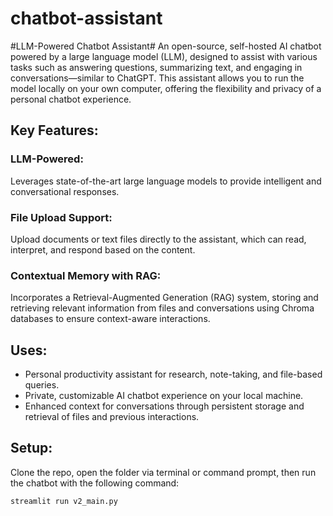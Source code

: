 # chatbot-assistant


#LLM-Powered Chatbot Assistant#
An open-source, self-hosted AI chatbot powered by a large language model (LLM), designed to assist with various tasks such as answering questions, summarizing text, and engaging in conversations—similar to ChatGPT. This assistant allows you to run the model locally on your own computer, offering the flexibility and privacy of a personal chatbot experience.

## Key Features:
### LLM-Powered:
Leverages state-of-the-art large language models to provide intelligent and conversational responses.

### File Upload Support:
Upload documents or text files directly to the assistant, which can read, interpret, and respond based on the content.

### Contextual Memory with RAG:
Incorporates a Retrieval-Augmented Generation (RAG) system, storing and retrieving relevant information from files and conversations using Chroma databases to ensure context-aware interactions.


## Uses:
- Personal productivity assistant for research, note-taking, and file-based queries.
- Private, customizable AI chatbot experience on your local machine.
- Enhanced context for conversations through persistent storage and retrieval of files and previous interactions.

## Setup:
Clone the repo, open the folder via terminal or command prompt, then run the chatbot with the following command:

```streamlit run v2_main.py```

